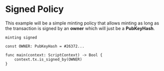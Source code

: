 # Signed Policy

This example will be a simple minting policy that allows minting as long as
the transaction is signed by an **owner** which will just be a **PubKeyHash**.

```go, noplaypen
minting signed

const OWNER: PubKeyHash = #26372...

func main(context: ScriptContext) -> Bool {
    context.tx.is_signed_by(OWNER)
}
```
